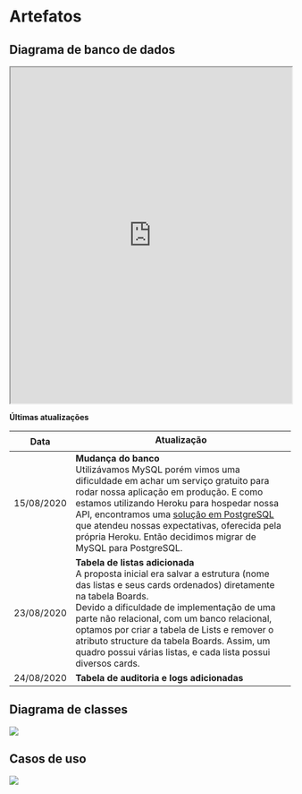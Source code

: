 # Artefatos

## Diagrama de banco de dados

<iframe width="100%" height="600" src='https://dbdiagram.io/embed/5f37400fe1246d54aa2d653e'> </iframe>

**Últimas atualizações**

Data | Atualização
------------ | -------------
15/08/2020 | **Mudança do banco** <br> Utilizávamos MySQL porém vimos uma dificuldade em achar um serviço gratuito para rodar nossa aplicação em produção. E como estamos utilizando Heroku para hospedar nossa API, encontramos uma [solução em PostgreSQL](https://elements.heroku.com/addons/heroku-postgresql) que atendeu nossas expectativas, oferecida pela própria Heroku. Então decidimos migrar de MySQL para PostgreSQL.
23/08/2020 | **Tabela de listas adicionada** <br> A proposta inicial era salvar a estrutura (nome das listas e seus cards ordenados) diretamente na tabela Boards. <br> Devido a dificuldade de implementação de uma parte não relacional, com um banco relacional, optamos por criar a tabela de Lists e remover o atributo structure da tabela Boards. Assim, um quadro possui várias listas, e cada lista possui diversos cards.
24/08/2020 | **Tabela de auditoria e logs adicionadas**

## Diagrama de classes

<img src="_media/class.jpg">

## Casos de uso

<img src="_media/use-case.png">